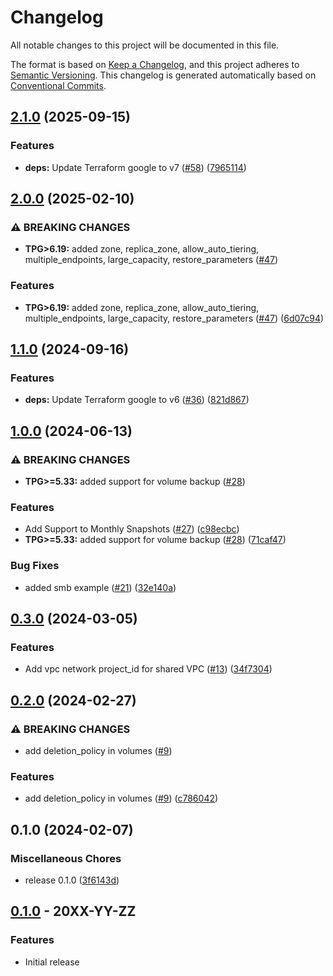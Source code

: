 # Changelog

All notable changes to this project will be documented in this file.

The format is based on
[Keep a Changelog](https://keepachangelog.com/en/1.0.0/),
and this project adheres to
[Semantic Versioning](https://semver.org/spec/v2.0.0.html).
This changelog is generated automatically based on [Conventional Commits](https://www.conventionalcommits.org/en/v1.0.0/).

## [2.1.0](https://github.com/GoogleCloudPlatform/terraform-google-netapp-volumes/compare/v2.0.0...v2.1.0) (2025-09-15)


### Features

* **deps:** Update Terraform google to v7 ([#58](https://github.com/GoogleCloudPlatform/terraform-google-netapp-volumes/issues/58)) ([7965114](https://github.com/GoogleCloudPlatform/terraform-google-netapp-volumes/commit/79651143012eceb0993c992b3d79ca77f2c71e2a))

## [2.0.0](https://github.com/GoogleCloudPlatform/terraform-google-netapp-volumes/compare/v1.1.0...v2.0.0) (2025-02-10)


### ⚠ BREAKING CHANGES

* **TPG>6.19:** added zone, replica_zone, allow_auto_tiering, multiple_endpoints, large_capacity, restore_parameters ([#47](https://github.com/GoogleCloudPlatform/terraform-google-netapp-volumes/issues/47))

### Features

* **TPG>6.19:** added zone, replica_zone, allow_auto_tiering, multiple_endpoints, large_capacity, restore_parameters ([#47](https://github.com/GoogleCloudPlatform/terraform-google-netapp-volumes/issues/47)) ([6d07c94](https://github.com/GoogleCloudPlatform/terraform-google-netapp-volumes/commit/6d07c94c1f70ee465143dc5f8672d0b3f07d3dd4))

## [1.1.0](https://github.com/GoogleCloudPlatform/terraform-google-netapp-volumes/compare/v1.0.0...v1.1.0) (2024-09-16)


### Features

* **deps:** Update Terraform google to v6 ([#36](https://github.com/GoogleCloudPlatform/terraform-google-netapp-volumes/issues/36)) ([821d867](https://github.com/GoogleCloudPlatform/terraform-google-netapp-volumes/commit/821d86713fc3a55fe054ead9c3dfdcc1794fbc52))

## [1.0.0](https://github.com/GoogleCloudPlatform/terraform-google-netapp-volumes/compare/v0.3.0...v1.0.0) (2024-06-13)


### ⚠ BREAKING CHANGES

* **TPG>=5.33:** added support for volume backup ([#28](https://github.com/GoogleCloudPlatform/terraform-google-netapp-volumes/issues/28))

### Features

* Add Support to Monthly Snapshots ([#27](https://github.com/GoogleCloudPlatform/terraform-google-netapp-volumes/issues/27)) ([c98ecbc](https://github.com/GoogleCloudPlatform/terraform-google-netapp-volumes/commit/c98ecbc521ad7ca9f2156bd3e7ca0afa793a15aa))
* **TPG>=5.33:** added support for volume backup ([#28](https://github.com/GoogleCloudPlatform/terraform-google-netapp-volumes/issues/28)) ([71caf47](https://github.com/GoogleCloudPlatform/terraform-google-netapp-volumes/commit/71caf47da672b036af2cac88a287c9a643365014))


### Bug Fixes

* added smb example ([#21](https://github.com/GoogleCloudPlatform/terraform-google-netapp-volumes/issues/21)) ([32e140a](https://github.com/GoogleCloudPlatform/terraform-google-netapp-volumes/commit/32e140ae8774c8ccb4438b18078503f1f6f52b98))

## [0.3.0](https://github.com/GoogleCloudPlatform/terraform-google-netapp-volumes/compare/v0.2.0...v0.3.0) (2024-03-05)


### Features

* Add vpc network project_id for shared VPC ([#13](https://github.com/GoogleCloudPlatform/terraform-google-netapp-volumes/issues/13)) ([34f7304](https://github.com/GoogleCloudPlatform/terraform-google-netapp-volumes/commit/34f7304fe775e92244e4fda7d92e55d6ccd39298))

## [0.2.0](https://github.com/GoogleCloudPlatform/terraform-google-netapp-volumes/compare/v0.1.0...v0.2.0) (2024-02-27)


### ⚠ BREAKING CHANGES

* add deletion_policy in volumes ([#9](https://github.com/GoogleCloudPlatform/terraform-google-netapp-volumes/issues/9))

### Features

* add deletion_policy in volumes ([#9](https://github.com/GoogleCloudPlatform/terraform-google-netapp-volumes/issues/9)) ([c786042](https://github.com/GoogleCloudPlatform/terraform-google-netapp-volumes/commit/c78604263a3d0fe4dc5e61a29cc18ff76f0999ed))

## 0.1.0 (2024-02-07)


### Miscellaneous Chores

* release 0.1.0 ([3f6143d](https://github.com/GoogleCloudPlatform/terraform-google-netapp-volumes/commit/3f6143db29129b1f2fac472c8de6e0ef5d8fced1))

## [0.1.0](https://github.com/terraform-google-modules/terraform-google-netapp-volume/releases/tag/v0.1.0) - 20XX-YY-ZZ

### Features

- Initial release

[0.1.0]: https://github.com/terraform-google-modules/terraform-google-netapp-volume/releases/tag/v0.1.0
